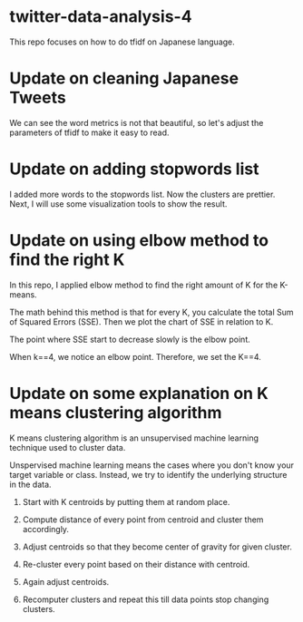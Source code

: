 # twitter-data-analysis-4

This repo focuses on how to do tfidf on Japanese language. 

# Update on cleaning Japanese Tweets

We can see the word metrics is not that beautiful, so let's adjust the parameters of tfidf to make it easy to read. 

# Update on adding stopwords list

I added more words to the stopwords list. Now the clusters are prettier.  
Next, I will use some visualization tools to show the result. 

# Update on using elbow method to find the right K

In this repo, I applied elbow method to find the right amount of K for the K-means.  

The math behind this method is that for every K, you calculate the total Sum of Squared Errors (SSE). 
Then we plot the chart of SSE in relation to K. 

The point where SSE start to decrease slowly is the elbow point. 

When k==4, we notice an elbow point. 
Therefore, we set the K==4. 

# Update on some explanation on K means clustering algorithm

K means clustering algorithm is an unsupervised machine learning technique used to cluster data. 

Unspervised machine learning means the cases where you don't know your target variable or class. Instead, we 
try to identify the underlying structure in the data. 

1. Start with K centroids by putting them at random place. 

2. Compute distance of every point from centroid and cluster them accordingly. 

3. Adjust centroids so that they become center of gravity for given cluster. 

4. Re-cluster every point based on their distance with centroid. 

5. Again adjust centroids.

6. Recomputer clusters and repeat this till data points stop changing clusters. 
